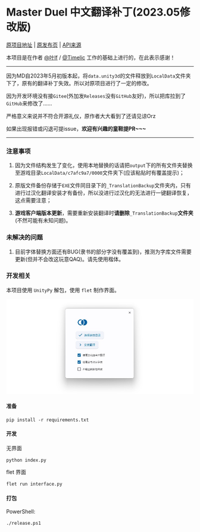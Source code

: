 # Master Duel 中文翻译补丁(2023.05修改版)

[原项目地址](https://gitee.com/fetiss/master-duel-chinese-switch) | [原发布页](https://www.bilibili.com/read/cv21869124) | [API来源](https://ygocdb.com/)

本项目是在作者 [@叶lf](https://space.bilibili.com/23834819) / [@Timelic](https://space.bilibili.com/8664322) 工作的基础上进行的，在此表示感谢！

----

因为MD自2023年5月初版本起，将`data.unity3d`的文件释放到`LocalData`文件夹下了，原有的翻译补丁失效。所以对原项目进行了一定的修改。

因为开发环境没有接`Gitee`(外加发`Releases`没有`GitHub`友好)，所以把库拉到了`GitHub`来修改了……

严格意义来说并不符合开源礼仪，原作者大大看到了还请见谅Orz

如果出现报错或闪退可提issue，**欢迎有兴趣的童鞋提PR~~~**

----
### 注意事项
1. 因为文件结构发生了变化，使用本地替换的话请把`output`下的所有文件夹替换至游戏目录`LocalData/c7afc9a7/0000`文件夹下(应该粘贴时有覆盖提示)；

2. 原版文件备份存储于`EXE`文件同目录下的`_TranslationBackup`文件夹内，只有进行过汉化翻译安装才有备份，所以没进行过汉化的无法进行一键翻译恢复，这点需要注意；

3. **游戏客户端版本更新**，需要重新安装翻译时**请删除**`_TranslationBackup`**文件夹**(不然可能有未知问题)。

### 未解决的问题

1. 目前字体替换方面还有BUG(隶书的部分字没有覆盖到)，推测为字库文件需要更新(但并不会改这玩意QAQ)。请先使用楷体。


### 开发相关
本项目使用 `UnityPy` 解包，使用 `flet` 制作界面。

![](./images/display.jpg)
#### 准备

```
pip install -r requirements.txt
```

#### 开发

无界面

```
python index.py
```

flet 界面

```
flet run interface.py
```

#### 打包

PowerShell:

```
./release.ps1
```
